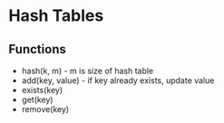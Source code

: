 # Hash Tables

## Functions

* hash(k, m) - m is size of hash table
* add(key, value) - if key already exists, update value
* exists(key)
* get(key)
* remove(key)
